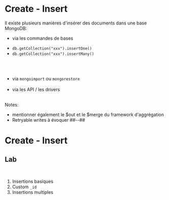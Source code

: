 <!-- .slide -->
# Create - Insert

Il existe plusieurs manières d'insérer des documents dans une base MongoDB:

* via les commandes de bases
<!-- .element: class="list-fragment" -->
  * `db.getCollection("xxx").insertOne()`
  * `db.getCollection("xxx").insertMany()`
<!-- .element: class="list-fragment" --><br/><br/>
* via `mongoimport` ou `mongorestore`<br/><br/>
* via les API / les drivers<br/><br/>
<!-- .element: class="list-fragment" -->

Notes:
- mentionner également le $out et le $merge du framework d'aggrégation
- Retryable writes à évoquer
##--##

<!-- .slide: class="exercice" -->

# Create - Insert
## Lab
<br/>

1. Insertions basiques
2. Custom `_id`
3. Insertions multiples

<br/>
